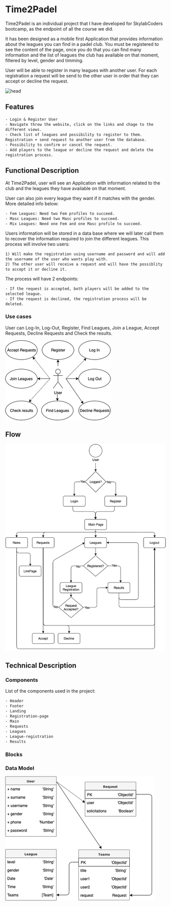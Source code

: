 # Time2Padel

Time2Padel is an individual project that I have developed for SkylabCoders bootcamp, as the endpoint of all the course we did. 

It has been designed as a mobile first Application that provides information about the leagues you can find in a padel club. 
You must be registered to see the content of the page, once you do that you can find many information and the list of leagues the club has available on that moment, filtered by level, gender and timming. 

User will be able to register in many leagues with another user. For each registration a request will be send to the other user in order that they can accept or decline the request.

![head](https://media.giphy.com/media/SwyOH4mhTGldblatRc/giphy.gif)

## Features

    - Login & Register User
    - Navigate throw the website, click on the links and chage to the different views.
    - Check list of leagues and possibility to register to them. Registration + send request to another user from the database.
    - Possibility to confirm or cancel the request.
    - Add players to the league or decline the request and delete the registration process.

## Functional Description

At Time2Padel, user will see an Application with information related to the club and the leagues they have available on that moment.

User can also join every league they want if it matches with the gender. More detailed info below:

    - Fem Leagues: Need two Fem profiles to succeed.
    - Masc Leagues: Need two Masc profiles to succeed.
    - Mix Leagues: Need one Fem and one Masc profile to succeed.

Users information will be stored in a data base where we will later call them to recover the information required to join the different leagues. This process will involve two users:

    1) Will make the registration using username and password and will add the username of the user who wants play with.
    2) The other user will receive a request and will have the possiblity to accept it or decline it. 

The process will have 2 endpoints:

    - If the request is accepted, both players will be added to the selected league.
    - If the request is declined, the registration process will be deleted.

### Use cases

User can Log-In, Log-Out, Register, Find Leagues, Join a League, Accept Requests, Decline Requests and Check the results. 

![Use Cases](usecasesfinal.png)

## Flow

![Flow](flow.png)

## Technical Description

### Components

List of the components used in the project:

    - Header
    - Footer
    - Landing
    - Registration-page
    - Main
    - Requests
    - Leagues
    - League-registration
    - Results
    
### Blocks
### Data Model 

![Data Model](datamodelfinal.png)





